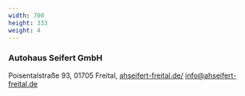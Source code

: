 ```yaml
---
width: 700
height: 333
weight: 4
---
```


### Autohaus Seifert GmbH

Poisentalstraße 93, 01705 Freital, [ahseifert-freital.de/](http://www.ahseifert-freital.de) [info@ahseifert-freital.de](mailto:info@ahseifert-freital.de)


